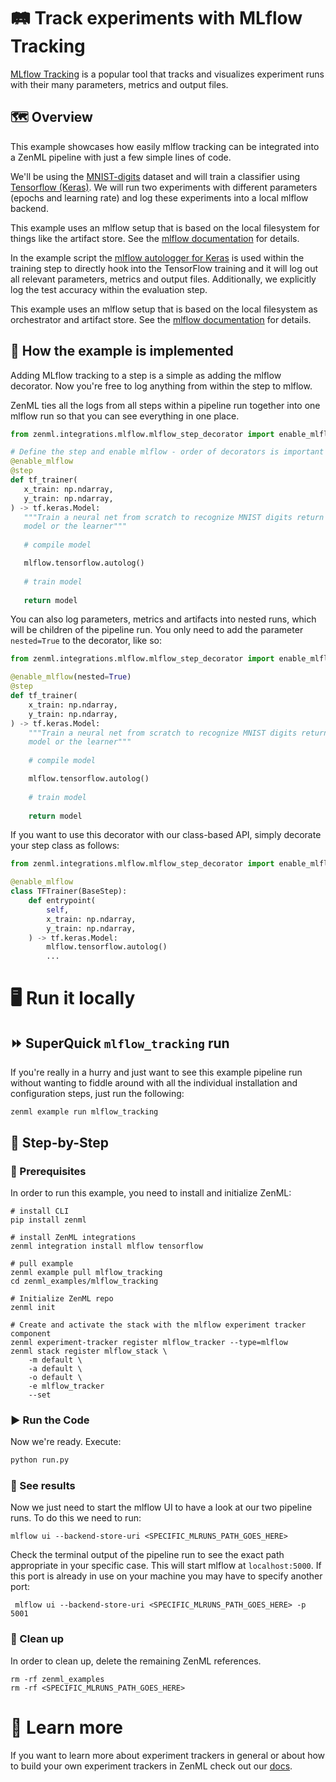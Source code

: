 # 🛤️ Track experiments with MLflow Tracking

[MLflow Tracking](https://www.mlflow.org/docs/latest/tracking.html) is a popular
tool that tracks and visualizes experiment runs with their many parameters,
metrics and output files.

## 🗺 Overview
This example showcases how easily mlflow tracking can be integrated into a ZenML pipeline with just a few simple lines
of code.

We'll be using the
[MNIST-digits](https://keras.io/api/datasets/mnist/) dataset and
will train a classifier using [Tensorflow (Keras)](https://www.tensorflow.org/).
We will run two experiments with different parameters (epochs and learning rate)
and log these experiments into a local mlflow backend.

This example uses an mlflow setup that is based on the local filesystem for
things like the artifact store. See the [mlflow
documentation](https://www.mlflow.org/docs/latest/tracking.html#scenario-1-mlflow-on-localhost) 
for details.

In the example script the [mlflow autologger for
Keras](https://www.mlflow.org/docs/latest/tracking.html#tensorflow-and-keras) is
used within the training step to directly hook into the TensorFlow training and
it will log out all relevant parameters, metrics and output files. Additionally,
we explicitly log the test accuracy within the evaluation step.

This example uses an mlflow setup that is based on the local filesystem as
orchestrator and artifact store. See the [mlflow
documentation](https://www.mlflow.org/docs/latest/tracking.html#scenario-1-mlflow-on-localhost)
for details.

## 🧰 How the example is implemented
Adding MLflow tracking to a step is a simple as adding the mlflow decorator. Now you're free to log anything from within 
the step to mlflow. 

ZenML ties all the logs from all steps within a pipeline run together into one mlflow run so that you can see everything
in one place.

 ```python
from zenml.integrations.mlflow.mlflow_step_decorator import enable_mlflow

# Define the step and enable mlflow - order of decorators is important here
@enable_mlflow
@step
def tf_trainer(
    x_train: np.ndarray,
    y_train: np.ndarray,
) -> tf.keras.Model:
    """Train a neural net from scratch to recognize MNIST digits return our
    model or the learner"""
    
    # compile model

    mlflow.tensorflow.autolog()
    
    # train model
    
    return model
```
You can also log parameters, metrics and artifacts into nested runs, which 
will be children of the pipeline run. You only need to add the parameter 
`nested=True` to the decorator, like so:

```python
from zenml.integrations.mlflow.mlflow_step_decorator import enable_mlflow

@enable_mlflow(nested=True)
@step
def tf_trainer(
    x_train: np.ndarray,
    y_train: np.ndarray,
) -> tf.keras.Model:
    """Train a neural net from scratch to recognize MNIST digits return our
    model or the learner"""
    
    # compile model

    mlflow.tensorflow.autolog()
    
    # train model
    
    return model
```
If you want to use this decorator with our class-based API, simply decorate your step class as follows:

```python
from zenml.integrations.mlflow.mlflow_step_decorator import enable_mlflow

@enable_mlflow
class TFTrainer(BaseStep):
    def entrypoint(
        self,
        x_train: np.ndarray,
        y_train: np.ndarray,
    ) -> tf.keras.Model:
        mlflow.tensorflow.autolog()
        ...
```
# 🖥 Run it locally

## ⏩ SuperQuick `mlflow_tracking` run
If you're really in a hurry and just want to see this example pipeline run
without wanting to fiddle around with all the individual installation and
configuration steps, just run the following:

```shell
zenml example run mlflow_tracking
```

## 👣 Step-by-Step
### 📄 Prerequisites 
In order to run this example, you need to install and initialize ZenML:

```shell
# install CLI
pip install zenml

# install ZenML integrations
zenml integration install mlflow tensorflow

# pull example
zenml example pull mlflow_tracking
cd zenml_examples/mlflow_tracking

# Initialize ZenML repo
zenml init

# Create and activate the stack with the mlflow experiment tracker component
zenml experiment-tracker register mlflow_tracker --type=mlflow
zenml stack register mlflow_stack \
    -m default \
    -a default \
    -o default \
    -e mlflow_tracker
    --set
```

### ▶️ Run the Code
Now we're ready. Execute:

```bash
python run.py
```

### 🔮 See results
Now we just need to start the mlflow UI to have a look at our two pipeline runs.
To do this we need to run:

```shell
mlflow ui --backend-store-uri <SPECIFIC_MLRUNS_PATH_GOES_HERE>
```

Check the terminal output of the pipeline run to see the exact path appropriate
in your specific case. This will start mlflow at `localhost:5000`. If this port
is already in use on your machine you may have to specify another port:

```shell
 mlflow ui --backend-store-uri <SPECIFIC_MLRUNS_PATH_GOES_HERE> -p 5001
 ```

### 🧽 Clean up
In order to clean up, delete the remaining ZenML references.

```shell
rm -rf zenml_examples
rm -rf <SPECIFIC_MLRUNS_PATH_GOES_HERE>
```

# 📜 Learn more

If you want to learn more about experiment trackers in general or about how to build your own experiment trackers in ZenML
check out our [docs](https://docs.zenml.io/extending-zenml/experiment-trackers).
